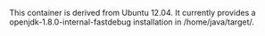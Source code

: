 This container is derived from Ubuntu 12.04. It currently provides a openjdk-1.8.0-internal-fastdebug installation in /home/java/target/.
